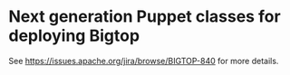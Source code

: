 # Next generation Puppet classes for deploying Bigtop

See https://issues.apache.org/jira/browse/BIGTOP-840 for
more details.
